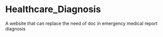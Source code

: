 # Healthcare_Diagnosis
A website that can replace the need of doc in emergency medical report diagnosis 
